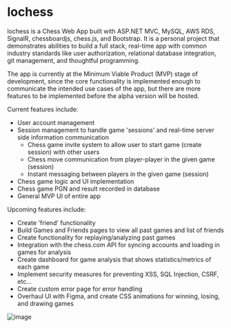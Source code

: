 # lochess
lochess is a Chess Web App built with ASP.NET MVC, MySQL, AWS RDS, SignalR, chessboardjs, chess.js, and Bootstrap. It is a personal project that demonstrates abilities to build a full stack, real-time app with common industry standards like user authorization, relational database integration, git management, and thoughtful programming.

The app is currently at the Minimum Viable Product (MVP) stage of development, since the core functionality is implemented enough to communicate the intended use cases of the app, but there are more features to be implemented before the alpha version will be hosted. 

Current features include:
- User account management
- Session management to handle game 'sessions' and real-time server side information communication
   - Chess game invite system to allow user to start game (create session) with other users
   - Chess move communication from player-player in the given game (session)
   - Instant messaging between players in the given game (session)
- Chess game logic and UI implementation
- Chess game PGN and result recorded in database
- General MVP UI of entire app

Upcoming features include:
- Create 'friend' functionality
- Build Games and Friends pages to view all past games and list of friends
- Create functionality for replaying/analyzing past games
- Integration with the chess.com API for syncing accounts and loading in games for analysis
- Create dashboard for game analysis that shows statistics/metrics of each game
- Implement security measures for preventing XSS, SQL Injection, CSRF, etc...
- Create custom error page for error handling
- Overhaul UI with Figma, and create CSS animations for winning, losing, and drawing games

![image](https://user-images.githubusercontent.com/70664813/195665941-5f0e9099-8b39-4b43-a0dc-bd5777b5aeb7.png)
